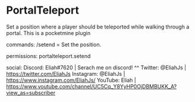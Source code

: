 # PortalTeleport

Set a position where a player should be teleported while walking through a portal. This is a pocketmine plugin

commands:
  /setend = Set the position.

permissions:
  portalteleport.setend


social:
  Discord: Eliah#7620 | Serach me on discord! ^^
  Twitter: @EliahJs | https://twitter.com/EliahJs
  Instagram: @EliahJs | https://www.instagram.com/EliahJs/
  YouTube: Eliah | https://www.youtube.com/channel/UC5Cq_Y8YyHP0OjDBMBUKK_A?view_as=subscriber
